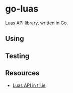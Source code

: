 # go-luas

[Luas](https://www.luas.ie/) API library, written in Go.

## Using

## Testing

## Resources

  * [Luas API in tii.ie](http://data.tii.ie/#luas)
